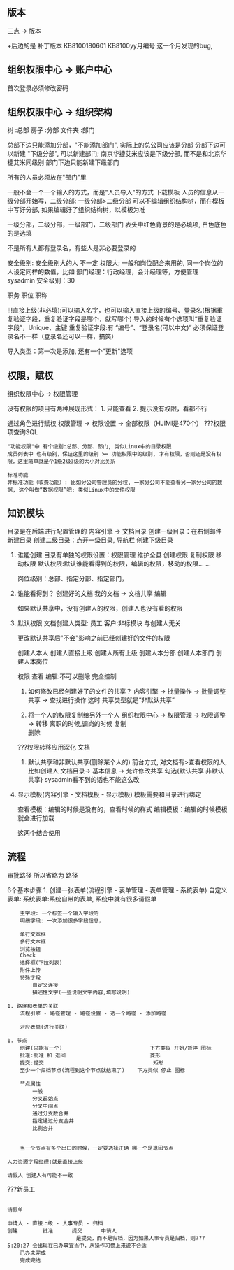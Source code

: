 ## 版本
三点 -> 版本

+后边的是 补丁版本
    KB8100180601
    KB8100yy月编号     这一个月发现的bug,

## 组织权限中心 -> 账户中心

首次登录必须修改密码

## 组织权限中心 -> 组织架构
树      :总部
房子    :分部
文件夹  :部门

总部下边只能添加分部，"不能添加部门", 实际上的总公司应该是分部
分部下边可以新建 "下级分部", 可以新建部门; 南京华捷艾米应该是下级分部, 而不是和北京华捷艾米同级别
部门下边只能新建下级部门

所有的人员必须放在"部门"里


一般不会一个一个输入的方式，而是"人员导入"的方式
    下载模板
    人员的信息从一级分部开始写，二级分部: 一级分部>二级分部
    可以不编辑组织结构树，而在模板中写好分部, 如果编辑好了组织结构树，以模板为准


一级分部，二级分部，一级部门，二级部门
表头中红色背景的是必填项, 白色底色的是选填

不是所有人都有登录名，有些人是非必要登录的

安全级别: 安全级别大的人 不一定 权限大; 
          一般和岗位配合来用的, 同一个岗位的人设定同样的数值，比如 部门经理：行政经理，会计经理等，方便管理
          sysadmin 安全级别：30

职务 
职位
职称


!!!直接上级(非必填):可以输入名字，也可以输入直接上级的编号、登录名(根据重复验证字段，重复验证字段是哪个，就写哪个)
    导入的时候有个选项叫“重复验证字段”，Unique、主键
    重复验证字段:有 “编号”、“登录名(可以中文)”
    必须保证登录名不一样（登录名还可以一样，搞笑） 

导入类型：第一次是添加, 还有一个"更新"选项


## 权限，赋权
组织权限中心 -> 权限管理

没有权限的项目有两种展现形式：
    1. 只能查看
    2. 提示没有权限，看都不行

通过角色进行赋权
    权限管理 -> 权限设置 -> 全部权限（HJIMI是470个）
    ???权限项查询SQL

    "功能权限"中 有个级别:总部、分部、部门, 类似Linux中的目录权限
    成员列表中 也有级别，保证这里的级别 >= 功能权限中的级别, 才有权限，否则还是没有权限，这里简单就是个1级2级3级的大小对比关系

    标准功能
    非标准功能（收费功能）: 比如分公司管理员的分权, 一家分公司不能查看另一家分公司的数据, 这个叫做“数据权限”吧; 类似Linux中的文件权限



## 知识模块
目录是在后端进行配置管理的
内容引擎 -> 文档目录
    创建一级目录：在右侧邮件新建目录
    创建二级目录：点开一级目录, 导航栏 创建下级目录

1. 谁能创建
目录有单独的权限设置：权限管理
    维护全县
    创建权限
    复制权限
    移动权限
    默认权限:默认谁能看得到的权限，编辑的权限，移动的权限... ...

    岗位级别：总部、指定分部、指定部门，

1. 谁能看得到？
    创建好的文档
        我的文档 -> 文档共享 编辑

    如果默认共享中，没有创建人的权限，创建人也没有看的权限


1. 默认权限
    文档创建人类型:
        员工
        客户:非标模块
        与创建人无关

    更改默认共享后"不会"影响之前已经创建好的文件的权限

    创建人本人
    创建人直接上级
    创建人所有上级
    创建人本分部
    创建人本部门
    创建人本岗位
    

    权限
        查看
        编辑:不可以删除
        完全控制
        

    1. 如何修改已经创建好了的文件的共享？
    内容引擎 -> 批量操作 -> 批量调整共享 -> 查找进行操作
        这时 共享类型就是“非默认共享”

    1. 将一个人的权限复制给另外一个人
        组织权限中心 -> 权限管理 -> 权限调整 -> 
            转移    离职的时候,调岗的时候
            复制    
            删除

    ???权限转移应用深化 文档

    1. 默认共享和非默认共享(删除某个人的) 前台方式, 对文档有>查看权限的人,比如创建人
        文档目录-> 基本信息 -> 允许修改共享 勾选{默认共享   非默认共享}
        sysadmin看不到的话也不能这么改
        

1. 显示模板(内容引擎 - 文档模板 -  显示模板)
    模板需要和目录进行绑定 
    
    查看模板：编辑的时候是没有的，查看时候的样式
    编辑模板：编辑的时候模板就会进行加载

    这两个结合使用


## 流程

审批路径 所以省略为 路径

6个基本步骤
    1. 创建一张表单(流程引擎 - 表单管理 - 表单管理 - 系统表单)
        自定义表单:
        系统表单:系统自带的表单, 系统中就有很多请假单
        
        主字段: 一个标签一个输入字段的
        明细字段: 一次添加很多字段信息，

        单行文本框
        多行文本框
        浏览按钮
        Check
        选择框(下拉列表)
        附件上传
        特殊字段
            自定义连接
            描述性文字(一些说明文字内容,填写说明)

    1. 路径和表单的关联
        流程引擎 - 路径管理 - 路径设置 - 选一个路径 - 添加路径
        
        对应表单(进行关联)

    1. 节点
        创建(只能有一个)                            下方类似 开始/暂停 图标
        批准:批准 和 退回                           菱形
        提交:提交                                   矩形
        至少一个归档节点(流程到这个节点就结束了)    下方类似 停止 图标

        节点属性
            一般
            分叉起始点
            分叉中间点
            通过分支数合并
            指定通过分支合并
            比例合并
        
        
        当一个节点有多个出口的时候，一定要选择正确 哪一个是退回节点

    人力资源字段经理:就是直接上级

    请假人 创建人有可能不一致

???新员工

```

请假单

申请人 - 直接上级 - 人事专员 - 归档
创建        批准      提交      申请人
                      是提交，而不是归档，因为如果人事专员是归档，则??? 5:20:27 会出现在已办事宜当中，从操作习惯上来说不合适
    已办未完成
    完成完结
```
